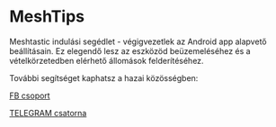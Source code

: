 # MeshTips
Meshtastic indulási segédlet - végigvezetlek az Android app alapvető beállításain. Ez elegendő lesz az eszközöd beüzemeléséhez és a vételkörzetedben elérhető állomások felderítéséhez.

További segítséget kaphatsz a hazai közösségben:

[FB csoport](https://www.facebook.com/groups/1756983494805627/)

[TELEGRAM csatorna](https://web.telegram.org/k/#@meshtastic1)

